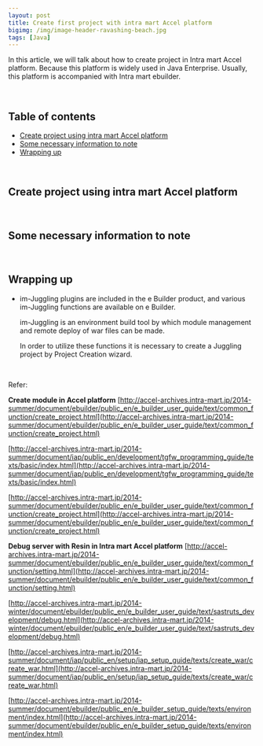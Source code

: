 ```yaml
---
layout: post
title: Create first project with intra mart Accel platform
bigimg: /img/image-header-ravashing-beach.jpg
tags: [Java]
---
```


In this article, we will talk about how to create project in Intra mart Accel platform. Because this platform is widely used in Java Enterprise. Usually, this platform is accompanied with Intra mart ebuilder.

<br>

## Table of contents
- [Create project using intra mart Accel platform](#create-project-using-intra-mart-accel-platform)
- [Some necessary information to note](#some-necessary-information-to-note)
- [Wrapping up](#wrapping-up)


<br>

## Create project using intra mart Accel platform




<br>

## Some necessary information to note



<br>

## Wrapping up
- im-Juggling plugins are included in the e Builder product, and various im-Juggling functions are available on e Builder.
    
    im-Juggling is an environment build tool by which module management and remote deploy of war files can be made.

    In order to utilize these functions it is necessary to create a Juggling project by Project Creation wizard.


<br>

Refer:

**Create module in Accel platform**
[http://accel-archives.intra-mart.jp/2014-summer/document/ebuilder/public_en/e_builder_user_guide/text/common_function/create_project.html](http://accel-archives.intra-mart.jp/2014-summer/document/ebuilder/public_en/e_builder_user_guide/text/common_function/create_project.html)

[http://accel-archives.intra-mart.jp/2014-summer/document/iap/public_en/development/tgfw_programming_guide/texts/basic/index.html](http://accel-archives.intra-mart.jp/2014-summer/document/iap/public_en/development/tgfw_programming_guide/texts/basic/index.html)

[http://accel-archives.intra-mart.jp/2014-summer/document/ebuilder/public_en/e_builder_user_guide/text/common_function/create_project.html](http://accel-archives.intra-mart.jp/2014-summer/document/ebuilder/public_en/e_builder_user_guide/text/common_function/create_project.html)

**Debug server with Resin in Intra mart Accel platform**
[http://accel-archives.intra-mart.jp/2014-summer/document/ebuilder/public_en/e_builder_user_guide/text/common_function/setting.html](http://accel-archives.intra-mart.jp/2014-summer/document/ebuilder/public_en/e_builder_user_guide/text/common_function/setting.html)

[http://accel-archives.intra-mart.jp/2014-winter/document/ebuilder/public_en/e_builder_user_guide/text/sastruts_development/debug.html](http://accel-archives.intra-mart.jp/2014-winter/document/ebuilder/public_en/e_builder_user_guide/text/sastruts_development/debug.html)

[http://accel-archives.intra-mart.jp/2014-summer/document/iap/public_en/setup/iap_setup_guide/texts/create_war/create_war.html](http://accel-archives.intra-mart.jp/2014-summer/document/iap/public_en/setup/iap_setup_guide/texts/create_war/create_war.html)

[http://accel-archives.intra-mart.jp/2014-summer/document/ebuilder/public_en/e_builder_setup_guide/texts/environment/index.html](http://accel-archives.intra-mart.jp/2014-summer/document/ebuilder/public_en/e_builder_setup_guide/texts/environment/index.html)